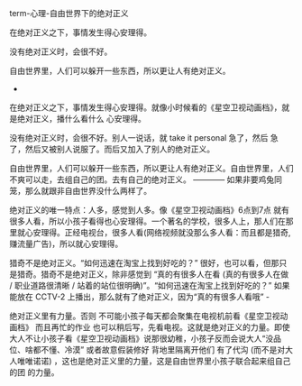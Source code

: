 
term-心理-自由世界下的绝对正义

在绝对正义之下，事情发生得心安理得。

没有绝对正义时，会很不好。

自由世界里，人们可以躲开一些东西，所以更让人有绝对正义。


-

在绝对正义之下，事情发生得心安理得。就像小时候看的《星空卫视动画档》，就是绝对正义，播什么看什么 心安理得。

没有绝对正义时，会很不好。别人一说话，就 take it personal 急了，然后 急了，然后又被别人说服了。而后又加入了别人的绝对正义。

自由世界里，人们可以躲开一些东西，所以更让人有绝对正义。自由世界里，人们不爽可以走，去组自己的团。去有自己的绝对正义。 ———— 如果非要鸡兔同笼，那么就跟非自由世界没什么两样了。

绝对正义的唯一特点：人多，感觉到人多。像《星空卫视动画档》6点到7点 就有很多人看，所以小孩子看得也心安理得。一个著名的学校，很多人上，那人们在那里就心安理得。正经电视台，很多人看(网络视频就没那么多人看：而且都是猎奇,赚流量广告)，所以就心安理得。

猎奇不是绝对正义。“如何迅速在淘宝上找到好吃的？” 很好，也可以看，但那只是猎奇。猎奇不是绝对正义，除非感觉到 “真的有很多人在看 (真的有很多人在做 / 职业道路很清晰 / 站着的站位很明确)”。“如何迅速在淘宝上找到好吃的？” 如果能放在 CCTV-2 上播出，那么就有了绝对正义，因为“真的有很多人看哦” -

绝对正义里有力量。否则 不可能小孩子每天都会聚集在电视机前看《星空卫视动画档》 而且再忙的作业 也可以稍后写，先看电视。这就是绝对正义的力量。即使大人不让小孩子看《星空卫视动画档》说那很幼稚，小孩子反而会说大人“没品位、啥都不懂、冷漠” 或者故意假装修好 背地里隔离开他们 有了代沟 (而不是对大人唯唯诺诺) ，这也是绝对正义里的力量，这是自由世界里小孩子联合起来组自己的团 的力量。
